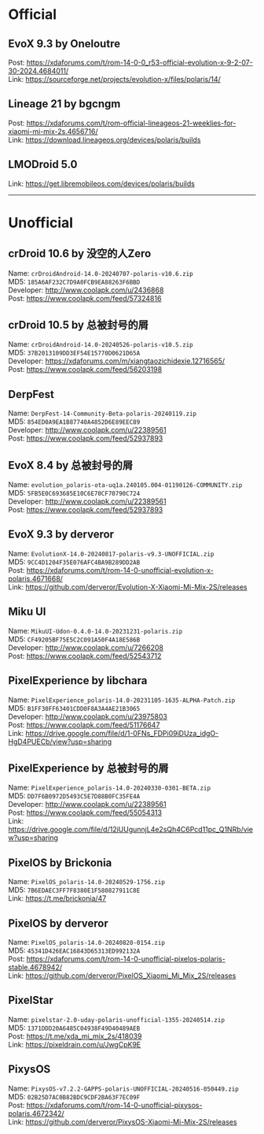 # Official  

## EvoX 9.3 by Oneloutre  
Post: https://xdaforums.com/t/rom-14-0-0_r53-official-evolution-x-9-2-07-30-2024.4684011/  
Link: https://sourceforge.net/projects/evolution-x/files/polaris/14/  

## Lineage 21 by bgcngm  
Post: https://xdaforums.com/t/rom-official-lineageos-21-weeklies-for-xiaomi-mi-mix-2s.4656716/  
Link: https://download.lineageos.org/devices/polaris/builds

## LMODroid 5.0  
Link: https://get.libremobileos.com/devices/polaris/builds

-----------------------------------------

# Unofficial    

## crDroid 10.6 by 没空的人Zero  
Name: `crDroidAndroid-14.0-20240707-polaris-v10.6.zip`  
MD5: `185A6AF232C7D9A0FCB9EA88263F6BBD`  
Developer: http://www.coolapk.com/u/2436868  
Post: https://www.coolapk.com/feed/57324816  

## crDroid 10.5 by 总被封号的屑  
Name: `crDroidAndroid-14.0-20240526-polaris-v10.5.zip`  
MD5: `37B2013109DD3EF54E15770D0621D65A`  
Developer: https://xdaforums.com/m/xiangtaozichidexie.12716565/  
Post: https://www.coolapk.com/feed/56203198  

## DerpFest  
Name: `DerpFest-14-Community-Beta-polaris-20240119.zip`  
MD5: `854ED0A9EA1B87740A4852D6E89EEC89`  
Developer: http://www.coolapk.com/u/22389561  
Post: https://www.coolapk.com/feed/52937893  

## EvoX 8.4 by 总被封号的屑  
Name: `evolution_polaris-ota-uq1a.240105.004-01190126-COMMUNITY.zip`  
MD5: `5FB5E0C693685E10C6E70CF70790C724`  
Developer: http://www.coolapk.com/u/22389561  
Post: https://www.coolapk.com/feed/52937893  

## EvoX 9.3 by derveror  
Name: `EvolutionX-14.0-20240817-polaris-v9.3-UNOFFICIAL.zip`  
MD5: `9CC4D1204F35E076AFC4BA9B289DD2AB`  
Post: https://xdaforums.com/t/rom-14-0-unofficial-evolution-x-polaris.4671668/  
Link: https://github.com/derveror/Evolution-X-Xiaomi-Mi-Mix-2S/releases  

## Miku UI  
Name: `MikuUI-Udon-0.4.0-14.0-20231231-polaris.zip`  
MD5: `CF49205BF75E5C2C091A50F4A18E586B`  
Developer: http://www.coolapk.com/u/7266208  
Post: https://www.coolapk.com/feed/52543712  

## PixelExperience by libchara  
Name: `PixelExperience_polaris-14.0-20231105-1635-ALPHA-Patch.zip`  
MD5: `B1FF30FF63401CDD0F8A3A4AE21B3065`  
Developer: http://www.coolapk.com/u/23975803  
Post: https://www.coolapk.com/feed/51176647  
Link: https://drive.google.com/file/d/1-0FNs_FDPi09iDUza_idgO-HgD4PUECb/view?usp=sharing  

## PixelExperience by 总被封号的屑  
Name: `PixelExperience_polaris-14.0-20240330-0301-BETA.zip`  
MD5: `DD7F6B0972D5493C5E7D88B0FC35FE4A`  
Developer: http://www.coolapk.com/u/22389561  
Post: https://www.coolapk.com/feed/55054313  
Link: https://drive.google.com/file/d/12iUUgunnjL4e2sQh4C6Pcd11pc_Q1NRb/view?usp=sharing   

## PixelOS by Brickonia  
Name: `PixelOS_polaris-14.0-20240529-1756.zip`  
MD5: `7B6EDAEC3FF7F8380E1F580827911C8E`  
Link: https://t.me/brickonia/47  

## PixelOS by derveror  
Name: `PixelOS_polaris-14.0-20240820-0154.zip`  
MD5: `45341D426EAC16843D65313ED992132A`  
Post: https://xdaforums.com/t/rom-14-0-unofficial-pixelos-polaris-stable.4678942/  
Link: https://github.com/derveror/PixelOS_Xiaomi_Mi_Mix_2S/releases  

## PixelStar
Name: `pixelstar-2.0-uday-polaris-unofficial-1355-20240514.zip`  
MD5: `1371DDD20A6485C04938F49D40489AEB`  
Post: https://t.me/xda_mi_mix_2s/418039  
Link: https://pixeldrain.com/u/JwgCpK9E   

## PixysOS  
Name: `PixysOS-v7.2.2-GAPPS-polaris-UNOFFICIAL-20240516-050449.zip`  
MD5: `02B25D7AC0B82BDC9CDF2BA63F7EC09F`  
Post: https://xdaforums.com/t/rom-14-0-unofficial-pixysos-polaris.4672342/  
Link: https://github.com/derveror/PixysOS-Xiaomi-Mi-Mix-2S/releases  
